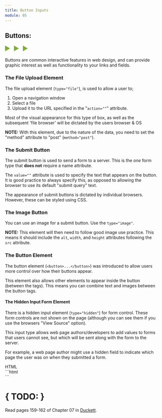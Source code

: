 ```yaml
---
title: Button Inputs
module: 05
---
```


## Buttons:
<img src="./../../../img/arrow-divider.svg" style="width: 75px; border: none;" />

Buttons are common interactive features in web design, and can provide graphic interest as well as functionality to your links and fields.

### The File Upload Element

The file upload element (`type="file"`), is used to allow a user to;

1. Open a navigation window
2. Select a file
3. Upload it to the URL specified in the "`action=""`" attribute.

Most of the visual appearance for this type of box, as well as the subsequent 'file browser' will be dictated by the users browser & OS

**NOTE:** With this element, due to the nature of the data, you need to set the "method" attribute to "post" (`method="post"`).

<p data-height="300" data-theme-id="30567" data-slug-hash="zEzxOV" data-default-tab="html,result" data-user="Media-Ed-Online" data-embed-version="2" data-pen-title="[Intro-Web-Dev] Topic-05: Botton Input Elements, Pt. 1" class="codepen"></p>
<script async src="https://production-assets.codepen.io/assets/embed/ei.js"></script>


### The Submit Button

The submit button is used to send a form to a server. This is the _one_ form type that **does not** require a name attribute.

The `value=""` attribute is used to specify the text that appears on the button. It is good practice to always specify this, as opposed to allowing the browser to use its default "submit query" text.

The appearance of submit buttons is dictated by individual browsers. However, these can be styled using CSS.

<p data-height="300" data-theme-id="30567" data-slug-hash="wreBBp" data-default-tab="html,result" data-user="Media-Ed-Online" data-embed-version="2" data-pen-title="[Intro-Web-Dev] Topic-05: Botton Input Elements, Pt. 2" class="codepen"></p>


### The Image Button

You can use an image for a submit button. Use the `type="image"`.

**NOTE:** This element will then need to follow good image use practice. This means it should include the `alt`, `width`, and `height` attributes following the `src` attribute.

<p data-height="300" data-theme-id="30567" data-slug-hash="KXqwVG" data-default-tab="html,result" data-user="Media-Ed-Online" data-embed-version="2" data-pen-title="[Intro-Web-Dev] Topic-05: Botton Input Elements, Pt. 3" class="codepen"></p>


### The Button Element

The button element (`<button>...</button>`) was introduced to allow users more control over how their buttons appear.

This element also allows other elements to appear inside the button (between the tags).
This means you can combine text and images between the button tags.

<p data-height="300" data-theme-id="30567" data-slug-hash="wreBmE" data-default-tab="html,result" data-user="Media-Ed-Online" data-embed-version="2" data-pen-title="[Intro-Web-Dev] Topic-05: Botton Input Elements, Pt. 4" class="codepen"></p>


#### The Hidden Input Form Element


There is a hidden input element (`type="hidden"`) for form control. These form controls are not shown on the page (although you can see them if you use the browsers "View Source" option).

This input type allows web page authors/developers to add values to forms that users cannot see, but which will be sent along with the form to the server.

For example, a web page author might use a hidden field to indicate which page the user was on when they submitted a form.

<div id="code-heading">HTML</div>
```html
<form action="http://www.example.com/add.php">
    <input type="hidden" name="bookmark" value="lyrics" />
</form>
```

# { TODO: }
Read pages 159-162 of Chapter 07 in [Duckett](https://github.com/Media-Ed-Online/intro-web-dev/issues/3).
